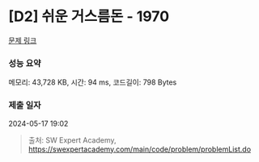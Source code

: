 # [D2] 쉬운 거스름돈 - 1970 

[문제 링크](https://swexpertacademy.com/main/code/problem/problemDetail.do?contestProbId=AV5PsIl6AXIDFAUq) 

### 성능 요약

메모리: 43,728 KB, 시간: 94 ms, 코드길이: 798 Bytes

### 제출 일자

2024-05-17 19:02



> 출처: SW Expert Academy, https://swexpertacademy.com/main/code/problem/problemList.do